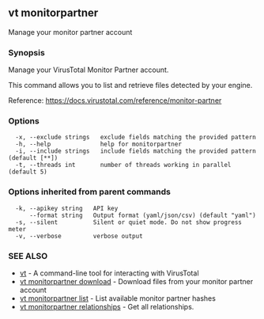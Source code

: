## vt monitorpartner

Manage your monitor partner account

### Synopsis

Manage your VirusTotal Monitor Partner account.

This command allows you to list and retrieve files detected by your engine.

Reference:
  https://docs.virustotal.com/reference/monitor-partner

### Options

```
  -x, --exclude strings   exclude fields matching the provided pattern
  -h, --help              help for monitorpartner
  -i, --include strings   include fields matching the provided pattern (default [**])
  -t, --threads int       number of threads working in parallel (default 5)
```

### Options inherited from parent commands

```
  -k, --apikey string   API key
      --format string   Output format (yaml/json/csv) (default "yaml")
  -s, --silent          Silent or quiet mode. Do not show progress meter
  -v, --verbose         verbose output
```

### SEE ALSO

* [vt](vt.md)	 - A command-line tool for interacting with VirusTotal
* [vt monitorpartner download](vt_monitorpartner_download.md)	 - Download files from your monitor partner account
* [vt monitorpartner list](vt_monitorpartner_list.md)	 - List available monitor partner hashes
* [vt monitorpartner relationships](vt_monitorpartner_relationships.md)	 - Get all relationships.

